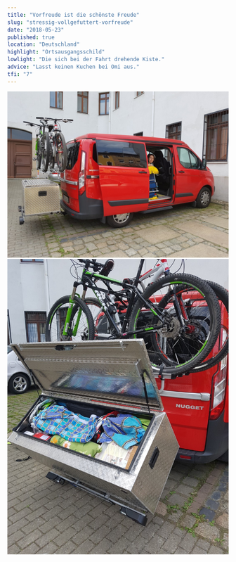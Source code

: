 ```yaml
---
title: "Vorfreude ist die schönste Freude"
slug: "stressig-vollgefuttert-vorfreude"
date: "2018-05-23"
published: true
location: "Deutschland"
highlight: "Ortsausgangsschild"
lowlight: "Die sich bei der Fahrt drehende Kiste."
advice: "Lasst keinen Kuchen bei Omi aus."
tfi: "7"
---
```


![](20180523_image1.jpg)
![](20180523_image2.jpg)